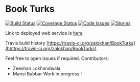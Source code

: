 # Book Turks

[![Build Status](https://travis-ci.org/zalokhan/BookTurks.svg?branch=master)](https://travis-ci.org/zalokhan/BookTurks)
[![Coverage Status](https://coveralls.io/repos/github/zalokhan/BookTurks/badge.svg?branch=master)](https://coveralls.io/github/zalokhan/BookTurks?branch=master)
[![Code Issues](https://www.quantifiedcode.com/api/v1/project/73fc220d903043218ab9598bccba1bc4/badge.svg)](https://www.quantifiedcode.com/app/project/73fc220d903043218ab9598bccba1bc4)
[![Stories](https://badge.waffle.io/zalokhan/BookTurks.svg?label=ready&title=Ready)](http://waffle.io/zalokhan/BookTurks)


Link to deployed web service is [here](https://bookturks.herokuapp.com/)

Travis build history [https://travis-ci.org/zalokhan/BookTurks](hhttps://travis-ci.org/zalokhan/BookTurks)

Feel free to open issues if required.
Contributors:
* Zeeshan Lokhandwala
* Mansi Babbar
Work in progress !
